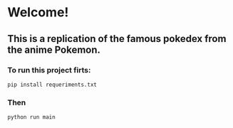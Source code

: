# Welcome! #
## This is a replication of the famous pokedex from the anime Pokemon. ##
### To run this project firts: ###
```
pip install requeriments.txt
```
### Then ### 
```
python run main
```
